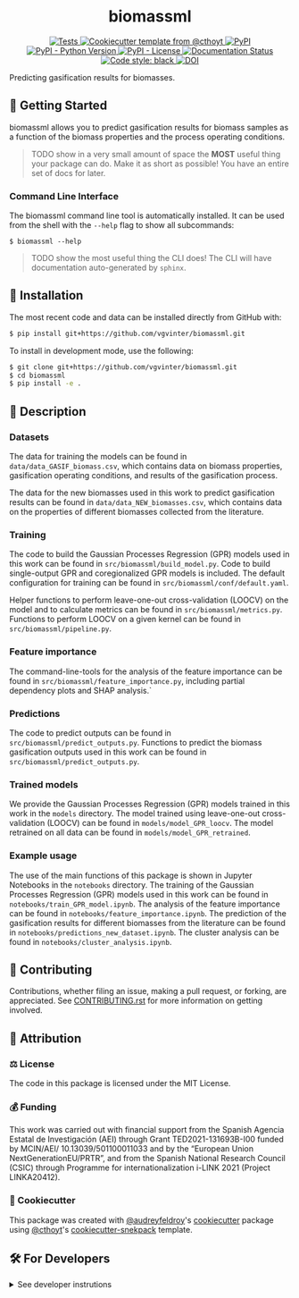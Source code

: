 <!--
<p align="center">
  <img src="https://github.com/vgvinter/biomassml/raw/main/docs/source/logo.png" height="150">
</p>
-->

<h1 align="center">
  biomassml
</h1>

<p align="center">
    <a href="https://github.com/vgvinter/biomassml/actions?query=workflow%3ATests">
        <img alt="Tests" src="https://github.com/vgvinter/biomassml/workflows/Tests/badge.svg" />
    </a>
    <a href="https://github.com/cthoyt/cookiecutter-python-package">
        <img alt="Cookiecutter template from @cthoyt" src="https://img.shields.io/badge/Cookiecutter-python--package-yellow" /> 
    </a>
    <a href="https://pypi.org/project/biomassml">
        <img alt="PyPI" src="https://img.shields.io/pypi/v/biomassml" />
    </a>
    <a href="https://pypi.org/project/biomassml">
        <img alt="PyPI - Python Version" src="https://img.shields.io/pypi/pyversions/biomassml" />
    </a>
    <a href="https://github.com/vgvinter/biomassml/blob/main/LICENSE">
        <img alt="PyPI - License" src="https://img.shields.io/pypi/l/biomassml" />
    </a>
    <a href='https://biomassml.readthedocs.io/en/latest/?badge=latest'>
        <img src='https://readthedocs.org/projects/biomassml/badge/?version=latest' alt='Documentation Status' />
    </a>
    <a href='https://github.com/psf/black'>
        <img src='https://img.shields.io/badge/code%20style-black-000000.svg' alt='Code style: black' />
    </a>
    <a href="https://zenodo.org/badge/latestdoi/455565709"><img src="https://zenodo.org/badge/455565709.svg" alt="DOI"></a>
</p>

Predicting gasification results for biomasses.

## 💪 Getting Started

biomassml allows you to predict gasification results for biomass samples as a function of the biomass properties and the process operating conditions.

> TODO show in a very small amount of space the **MOST** useful thing your package can do.
Make it as short as possible! You have an entire set of docs for later.

### Command Line Interface

The biomassml command line tool is automatically installed. It can
be used from the shell with the `--help` flag to show all subcommands:

```shell
$ biomassml --help
```

> TODO show the most useful thing the CLI does! The CLI will have documentation auto-generated
by `sphinx`.

## 🚀 Installation

<!-- Uncomment this section after your first ``tox -e finish``
The most recent release can be installed from
[PyPI](https://pypi.org/project/biomassml/) with:

```bash
$ pip install biomassml
```
-->

The most recent code and data can be installed directly from GitHub with:

```bash
$ pip install git+https://github.com/vgvinter/biomassml.git
```

To install in development mode, use the following:

```bash
$ git clone git+https://github.com/vgvinter/biomassml.git
$ cd biomassml
$ pip install -e .
```

## :memo: Description

### Datasets

The data for training the models can be found in `data/data_GASIF_biomass.csv`, which contains data on biomass properties, gasification operating conditions, and results of the gasification process.

The data for the new biomasses used in this work to predict gasification results can be found in `data/data_NEW_biomasses.csv`, which contains data on the properties of different biomasses collected from the literature.

### Training

The code to build the Gaussian Processes Regression (GPR) models used in this work can be found in `src/biomassml/build_model.py`. Code to build single-output GPR and coregionalized GPR models is included. The default configuration for training can be found in `src/biomassml/conf/default.yaml`.

Helper functions to perform leave-one-out cross-validation (LOOCV) on the model and to calculate metrics can be found in `src/biomassml/metrics.py`. Functions to perform LOOCV on a given kernel can be found in `src/biomassml/pipeline.py`.

### Feature importance

The command-line-tools for the analysis of the feature importance can be found in `src/biomassml/feature_importance.py`, including partial dependency plots and SHAP analysis.`

### Predictions

The code to predict outputs can be found in `src/biomassml/predict_outputs.py`. Functions to predict the biomass gasification outputs used in this work can be found in `src/biomassml/predict_outputs.py`.

### Trained models

We provide the Gaussian Processes Regression (GPR) models trained in this work in the `models` directory. The model trained using leave-one-out cross-validation (LOOCV) can be found in `models/model_GPR_loocv`. The model retrained on all data can be found in `models/model_GPR_retrained`.

### Example usage

The use of the main functions of this package is shown in Jupyter Notebooks in the `notebooks` directory. The training of the Gaussian Processes Regression (GPR) models used in this work can be found in `notebooks/train_GPR_model.ipynb`. The analysis of the feature importance can be found in `notebooks/feature_importance.ipynb`. The prediction of the gasification results for different biomasses from the literature can be found in `notebooks/predictions_new_dataset.ipynb`. The cluster analysis can be found in `notebooks/cluster_analysis.ipynb`.

## 👐 Contributing

Contributions, whether filing an issue, making a pull request, or forking, are appreciated. See
[CONTRIBUTING.rst](https://github.com/vgvinter/biomassml/blob/main/CONTRIBUTING.rst) for more information on getting involved.

## 👋 Attribution

### ⚖️ License

The code in this package is licensed under the MIT License.

<!--
### 📖 Citation

Citation goes here!
-->

<!--
### 🎁 Support

This project has been supported by the following organizations (in alphabetical order):

- [Harvard Program in Therapeutic Science - Laboratory of Systems Pharmacology](https://hits.harvard.edu/the-program/laboratory-of-systems-pharmacology/)

-->


### 💰 Funding

This work was carried out with financial support from the Spanish Agencia Estatal de Investigación (AEI) through Grant TED2021-131693B-I00 funded by MCIN/AEI/ 10.13039/501100011033 and by the “European Union NextGenerationEU/PRTR”, and from the Spanish National Research Council (CSIC) through Programme for internationalization i-LINK 2021 (Project LINKA20412).

<!--
This project has been supported by the following grants:

| Funding Body                                             | Program                                                                                                                       | Grant           |
|----------------------------------------------------------|-------------------------------------------------------------------------------------------------------------------------------|-----------------|
| DARPA                                                    | [Automating Scientific Knowledge Extraction (ASKE)](https://www.darpa.mil/program/automating-scientific-knowledge-extraction) | HR00111990009   |
-->

### 🍪 Cookiecutter

This package was created with [@audreyfeldroy](https://github.com/audreyfeldroy)'s
[cookiecutter](https://github.com/cookiecutter/cookiecutter) package using [@cthoyt](https://github.com/cthoyt)'s
[cookiecutter-snekpack](https://github.com/cthoyt/cookiecutter-snekpack) template.

## 🛠️ For Developers

<details>
  <summary>See developer instrutions</summary>

  
The final section of the README is for if you want to get involved by making a code contribution.

### ❓ Testing

After cloning the repository and installing `tox` with `pip install tox`, the unit tests in the `tests/` folder can be
run reproducibly with:

```shell
$ tox
```

Additionally, these tests are automatically re-run with each commit in a [GitHub Action](https://github.com/vgvinter/biomassml/actions?query=workflow%3ATests).

### 📦 Making a Release

After installing the package in development mode and installing
`tox` with `pip install tox`, the commands for making a new release are contained within the `finish` environment
in `tox.ini`. Run the following from the shell:

```shell
$ tox -e finish
```

This script does the following:

1. Uses BumpVersion to switch the version number in the `setup.cfg` and
   `src/biomassml/version.py` to not have the `-dev` suffix
2. Packages the code in both a tar archive and a wheel
3. Uploads to PyPI using `twine`. Be sure to have a `.pypirc` file configured to avoid the need for manual input at this
   step
4. Push to GitHub. You'll need to make a release going with the commit where the version was bumped.
5. Bump the version to the next patch. If you made big changes and want to bump the version by minor, you can
   use `tox -e bumpversion minor` after.
</details>
